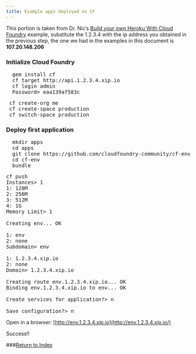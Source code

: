```yaml
---
title: Example apps deployed on CF
---
```


This portion is taken from Dr. Nic’s [Build your own Heroku With Cloud Foundry](https://github.com/cloudfoundry-community/bosh-cloudfoundry/blob/master/tutorials/build-your-own-heroku-with-cloudfoundry.md) example, substitute the 1.2.3.4 with the ip address you obtained in the previous step, the one we had in the examples in this document is **107.20.148.206**

### Initialize Cloud Foundry
<pre class="terminal">
  gem install cf
  cf target http://api.1.2.3.4.xip.io
  cf login admin
  Password> eaa139af583c
</pre>

<pre class="terminal">
 cf create-org me
 cf create-space production
 cf switch-space production
</pre>

### Deploy first application

<pre class="terminal">
  mkdir apps
  cd apps
  git clone https://github.com/cloudfoundry-community/cf-env.git
  cd cf-env
  bundle
</pre>

<pre class="terminal">
cf push
Instances> 1
1: 128M
2: 256M
3: 512M
4: 1G
Memory Limit> 1

Creating env... OK

1: env
2: none
Subdomain> env

1: 1.2.3.4.xip.io
2: none
Domain> 1.2.3.4.xip.io

Creating route env.1.2.3.4.xip.io... OK
Binding env.1.2.3.4.xip.io to env... OK

Create services for application?> n

Save configuration?> n
</pre>

Open in a browser: [http://env.1.2.3.4.xip.io](http://env.1.2.3.4.xip.io/)

Success!!

###[Return to Index](/docs/running/deploying-cf/aws-ec2/index.html)

